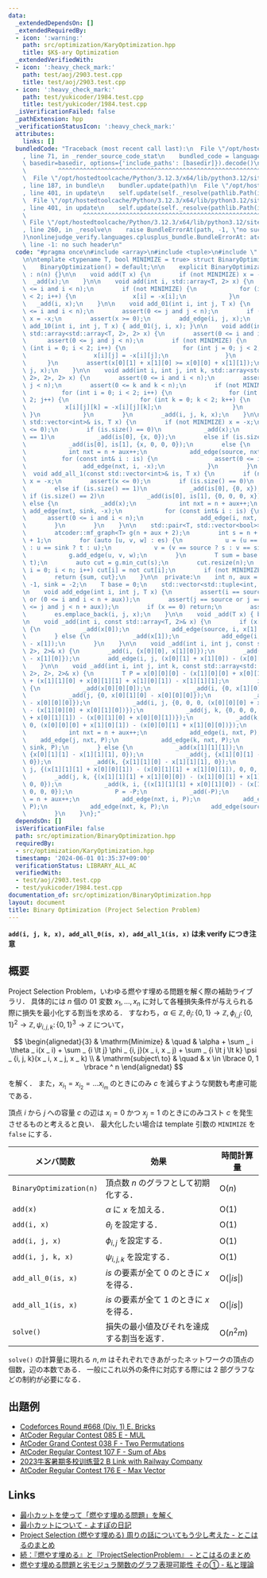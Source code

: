 ```yaml
---
data:
  _extendedDependsOn: []
  _extendedRequiredBy:
  - icon: ':warning:'
    path: src/optimization/KaryOptimization.hpp
    title: $K$-ary Optimization
  _extendedVerifiedWith:
  - icon: ':heavy_check_mark:'
    path: test/aoj/2903.test.cpp
    title: test/aoj/2903.test.cpp
  - icon: ':heavy_check_mark:'
    path: test/yukicoder/1984.test.cpp
    title: test/yukicoder/1984.test.cpp
  _isVerificationFailed: false
  _pathExtension: hpp
  _verificationStatusIcon: ':heavy_check_mark:'
  attributes:
    links: []
  bundledCode: "Traceback (most recent call last):\n  File \"/opt/hostedtoolcache/Python/3.12.3/x64/lib/python3.12/site-packages/onlinejudge_verify/documentation/build.py\"\
    , line 71, in _render_source_code_stat\n    bundled_code = language.bundle(stat.path,\
    \ basedir=basedir, options={'include_paths': [basedir]}).decode()\n          \
    \         ^^^^^^^^^^^^^^^^^^^^^^^^^^^^^^^^^^^^^^^^^^^^^^^^^^^^^^^^^^^^^^^^^^^^^^^^^^^^^^^^^\n\
    \  File \"/opt/hostedtoolcache/Python/3.12.3/x64/lib/python3.12/site-packages/onlinejudge_verify/languages/cplusplus.py\"\
    , line 187, in bundle\n    bundler.update(path)\n  File \"/opt/hostedtoolcache/Python/3.12.3/x64/lib/python3.12/site-packages/onlinejudge_verify/languages/cplusplus_bundle.py\"\
    , line 401, in update\n    self.update(self._resolve(pathlib.Path(included), included_from=path))\n\
    \  File \"/opt/hostedtoolcache/Python/3.12.3/x64/lib/python3.12/site-packages/onlinejudge_verify/languages/cplusplus_bundle.py\"\
    , line 401, in update\n    self.update(self._resolve(pathlib.Path(included), included_from=path))\n\
    \                ^^^^^^^^^^^^^^^^^^^^^^^^^^^^^^^^^^^^^^^^^^^^^^^^^^^^^^^^^\n \
    \ File \"/opt/hostedtoolcache/Python/3.12.3/x64/lib/python3.12/site-packages/onlinejudge_verify/languages/cplusplus_bundle.py\"\
    , line 260, in _resolve\n    raise BundleErrorAt(path, -1, \"no such header\"\
    )\nonlinejudge_verify.languages.cplusplus_bundle.BundleErrorAt: atcoder/maxflow.hpp:\
    \ line -1: no such header\n"
  code: "#pragma once\n#include <array>\n#include <tuple>\n#include \"../atcoder/maxflow\"\
    \n\ntemplate <typename T, bool MINIMIZE = true> struct BinaryOptimization {\n\
    \    BinaryOptimization() = default;\n\n    explicit BinaryOptimization(int n)\
    \ : n(n) {}\n\n    void add(T x) {\n        if (not MINIMIZE) x = -x;\n      \
    \  _add(x);\n    }\n\n    void add(int i, std::array<T, 2> x) {\n        assert(0\
    \ <= i and i < n);\n        if (not MINIMIZE) {\n            for (int i = 0; i\
    \ < 2; i++) {\n                x[i] = -x[i];\n            }\n        }\n     \
    \   _add(i, x);\n    }\n\n    void add_01(int i, int j, T x) {\n        assert(0\
    \ <= i and i < n);\n        assert(0 <= j and j < n);\n        if (not MINIMIZE)\
    \ x = -x;\n        assert(x >= 0);\n        add_edge(i, j, x);\n    }\n\n    void\
    \ add_10(int i, int j, T x) { add_01(j, i, x); }\n\n    void add(int i, int j,\
    \ std::array<std::array<T, 2>, 2> x) {\n        assert(0 <= i and i < n);\n  \
    \      assert(0 <= j and j < n);\n        if (not MINIMIZE) {\n            for\
    \ (int i = 0; i < 2; i++) {\n                for (int j = 0; j < 2; j++) {\n \
    \                   x[i][j] = -x[i][j];\n                }\n            }\n  \
    \      }\n        assert(x[0][1] + x[1][0] >= x[0][0] + x[1][1]);\n        _add(i,\
    \ j, x);\n    }\n\n    void add(int i, int j, int k, std::array<std::array<std::array<T,\
    \ 2>, 2>, 2> x) {\n        assert(0 <= i and i < n);\n        assert(0 <= j and\
    \ j < n);\n        assert(0 <= k and k < n);\n        if (not MINIMIZE) {\n  \
    \          for (int i = 0; i < 2; i++) {\n                for (int j = 0; j <\
    \ 2; j++) {\n                    for (int k = 0; k < 2; k++) {\n             \
    \           x[i][j][k] = -x[i][j][k];\n                    }\n               \
    \ }\n            }\n        }\n        _add(i, j, k, x);\n    }\n\n    void add_all_0(const\
    \ std::vector<int>& is, T x) {\n        if (not MINIMIZE) x = -x;\n        assert(x\
    \ <= 0);\n        if (is.size() == 0)\n            _add(x);\n        else if (is.size()\
    \ == 1)\n            _add(is[0], {x, 0});\n        else if (is.size() == 2)\n\
    \            _add(is[0], is[1], {x, 0, 0, 0});\n        else {\n            _add(x);\n\
    \            int nxt = n + aux++;\n            add_edge(source, nxt, -x);\n  \
    \          for (const int& i : is) {\n                assert(0 <= i and i < n);\n\
    \                add_edge(nxt, i, -x);\n            }\n        }\n    }\n\n  \
    \  void add_all_1(const std::vector<int>& is, T x) {\n        if (not MINIMIZE)\
    \ x = -x;\n        assert(x <= 0);\n        if (is.size() == 0)\n            _add(x);\n\
    \        else if (is.size() == 1)\n            _add(is[0], {0, x});\n        else\
    \ if (is.size() == 2)\n            _add(is[0], is[1], {0, 0, 0, x});\n       \
    \ else {\n            _add(x);\n            int nxt = n + aux++;\n           \
    \ add_edge(nxt, sink, -x);\n            for (const int& i : is) {\n          \
    \      assert(0 <= i and i < n);\n                add_edge(i, nxt, -x);\n    \
    \        }\n        }\n    }\n\n    std::pair<T, std::vector<bool>> solve() {\n\
    \        atcoder::mf_graph<T> g(n + aux + 2);\n        int s = n + aux, t = s\
    \ + 1;\n        for (auto [u, v, w] : es) {\n            u = (u == source ? s\
    \ : u == sink ? t : u);\n            v = (v == source ? s : v == sink ? t : v);\n\
    \            g.add_edge(u, v, w);\n        }\n        T sum = base + g.flow(s,\
    \ t);\n        auto cut = g.min_cut(s);\n        cut.resize(n);\n        for (int\
    \ i = 0; i < n; i++) cut[i] = not cut[i];\n        if (not MINIMIZE) sum = -sum;\n\
    \        return {sum, cut};\n    }\n\n  private:\n    int n, aux = 0, source =\
    \ -1, sink = -2;\n    T base = 0;\n    std::vector<std::tuple<int, int, T>> es;\n\
    \n    void add_edge(int i, int j, T x) {\n        assert(i == source or i == sink\
    \ or (0 <= i and i < n + aux));\n        assert(j == source or j == sink or (0\
    \ <= j and j < n + aux));\n        if (x == 0) return;\n        assert(x > 0);\n\
    \        es.emplace_back(i, j, x);\n    }\n\n    void _add(T x) { base += x; }\n\
    \n    void _add(int i, const std::array<T, 2>& x) {\n        if (x[0] <= x[1])\
    \ {\n            _add(x[0]);\n            add_edge(source, i, x[1] - x[0]);\n\
    \        } else {\n            _add(x[1]);\n            add_edge(i, sink, x[0]\
    \ - x[1]);\n        }\n    }\n\n    void _add(int i, int j, const std::array<std::array<T,\
    \ 2>, 2>& x) {\n        _add(i, {x[0][0], x[1][0]});\n        _add(j, {0, x[1][1]\
    \ - x[1][0]});\n        add_edge(i, j, (x[0][1] + x[1][0]) - (x[0][0] + x[1][1]));\n\
    \    }\n\n    void _add(int i, int j, int k, const std::array<std::array<std::array<T,\
    \ 2>, 2>, 2>& x) {\n        T P = x[0][0][0] - (x[1][0][0] + x[0][1][0] + x[0][0][1])\
    \ + (x[1][1][0] + x[0][1][1] + x[1][0][1]) - x[1][1][1];\n        if (P >= 0)\
    \ {\n            _add(x[0][0][0]);\n            _add(i, {0, x[1][0][0] - x[0][0][0]});\n\
    \            _add(j, {0, x[0][1][0] - x[0][0][0]});\n            _add(k, {0, x[0][0][1]\
    \ - x[0][0][0]});\n            _add(i, j, {0, 0, 0, (x[0][0][0] + x[1][1][0])\
    \ - (x[1][0][0] + x[0][1][0])});\n            _add(j, k, {0, 0, 0, (x[0][0][0]\
    \ + x[0][1][1]) - (x[0][1][0] + x[0][0][1])});\n            _add(k, i, {0, 0,\
    \ 0, (x[0][0][0] + x[1][0][1]) - (x[0][0][1] + x[1][0][0])});\n            _add(-P);\n\
    \            int nxt = n + aux++;\n            add_edge(i, nxt, P);\n        \
    \    add_edge(j, nxt, P);\n            add_edge(k, nxt, P);\n            add_edge(nxt,\
    \ sink, P);\n        } else {\n            _add(x[1][1][1]);\n            _add(i,\
    \ {x[0][1][1] - x[1][1][1], 0});\n            _add(j, {x[1][0][1] - x[1][1][1],\
    \ 0});\n            _add(k, {x[1][1][0] - x[1][1][1], 0});\n            _add(i,\
    \ j, {(x[1][1][1] + x[0][0][1]) - (x[0][1][1] + x[1][0][1]), 0, 0, 0});\n    \
    \        _add(j, k, {(x[1][1][1] + x[1][0][0]) - (x[1][0][1] + x[1][1][0]), 0,\
    \ 0, 0});\n            _add(k, i, {(x[1][1][1] + x[0][1][0]) - (x[1][1][0] + x[0][1][1]),\
    \ 0, 0, 0});\n            P = -P;\n            _add(-P);\n            int nxt\
    \ = n + aux++;\n            add_edge(nxt, i, P);\n            add_edge(nxt, j,\
    \ P);\n            add_edge(nxt, k, P);\n            add_edge(source, nxt, P);\n\
    \        }\n    }\n};"
  dependsOn: []
  isVerificationFile: false
  path: src/optimization/BinaryOptimization.hpp
  requiredBy:
  - src/optimization/KaryOptimization.hpp
  timestamp: '2024-06-01 01:35:37+09:00'
  verificationStatus: LIBRARY_ALL_AC
  verifiedWith:
  - test/aoj/2903.test.cpp
  - test/yukicoder/1984.test.cpp
documentation_of: src/optimization/BinaryOptimization.hpp
layout: document
title: Binary Optimization (Project Selection Problem)
---
```


**`add(i, j, k, x), add_all_0(is, x), add_all_1(is, x)` は未 verify につき注意**

## 概要

Project Selection Problem，いわゆる燃やす埋める問題を解く際の補助ライブラリ．
具体的には $n$ 個の $01$ 変数 $x _ 1, \dots , x _ n$ に対して各種損失条件が与えられる際に損失を最小化する割当を求める．
すなわち，$\alpha \in \mathbb{Z}, \theta _ i \colon \lbrace 0, 1 \rbrace \to \mathbb{Z}, \phi _ {i, j} \colon \lbrace 0, 1 \rbrace ^ 2 \to \mathbb{Z}, \psi _ {i, j, k} \colon \lbrace 0, 1 \rbrace ^ 3 \to \mathbb{Z}$ について，

$$
\begin{alignedat}{3}
    & \mathrm{Minimize}     & \quad & \alpha + \sum _ i \theta _ i(x _ i) + \sum _ {i \lt j} \phi _ {i, j}(x _ i, x _ j) + \sum _ {i \lt j \lt k} \psi _ {i, j, k}(x _ i, x _ j, x _ k) \\
    & \mathrm{subject\ to}  & \quad & x \in \lbrace 0, 1 \rbrace ^ n
\end{alignedat}
$$

を解く．
また，$x _ {i _ 1} = x _ {i _ 2} = \dots x _ {i _ m}$ のときにのみ $c$ を減らすような関数も考慮可能である．

頂点 $i$ から $j$ への容量 $c$ の辺は $x _ i = 0$ かつ $x _ j = 1$ のときにのみコスト $c$ を発生させるものと考えると良い．
最大化したい場合は template 引数の `MINIMIZE` を `false` にする．

| メンバ関数              | 効果                                                 | 時間計算量                            |
| ----------------------- | ---------------------------------------------------- | ------------------------------------- |
| `BinaryOptimization(n)` | 頂点数 $n$ のグラフとして初期化する．                | $\mathrm{O}(n)$                       |
| `add(x)`                | $\alpha$ に $x$ を加える．                           | $\mathrm{O}(1)$                       |
| `add(i, x)`             | $\theta _ i$ を設定する．                            | $\mathrm{O}(1)$                       |
| `add(i, j, x)`          | $\phi _ {i, j}$ を設定する．                         | $\mathrm{O}(1)$                       |
| `add(i, j, k, x)`       | $\psi _ {i, j, k}$ を設定する．                      | $\mathrm{O}(1)$                       |
| `add_all_0(is, x)`      | $\textit{is}$ の要素が全て $0$ のときに $x$ を得る． | $\mathrm{O}(\vert \textit{is} \vert)$ |
| `add_all_1(is, x)`      | $\textit{is}$ の要素が全て $1$ のときに $x$ を得る． | $\mathrm{O}(\vert \textit{is} \vert)$ |
| `solve()`               | 損失の最小値及びそれを達成する割当を返す．           | $\mathrm{O}(n^2m)$                    |

`solve()` の計算量に現れる $n, m$ はそれぞれできあがったネットワークの頂点の個数，辺の本数である．
一般にこれ以外の条件に対応する際には 2 部グラフなどの制約が必要になる．

## 出題例
- [Codeforces Round #668 (Div. 1) E. Bricks](https://codeforces.com/contest/1404/problem/E)
- [AtCoder Regular Contest 085 E - MUL](https://atcoder.jp/contests/arc085/tasks/arc085_c)
- [AtCoder Grand Contest 038 F - Two Permutations](https://atcoder.jp/contests/agc038/tasks/agc038_f)
- [AtCoder Regular Contest 107 F - Sum of Abs](https://atcoder.jp/contests/arc107/tasks/arc107_f)
- [2023牛客暑期多校训练营2 B Link with Railway Company](https://ac.nowcoder.com/acm/contest/57356/F)
- [AtCoder Regular Contest 176 E - Max Vector](https://atcoder.jp/contests/arc176/tasks/arc176_e)

## Links
- [最小カットを使って「燃やす埋める問題」を解く](https://www.slideshare.net/shindannin/project-selection-problem)
- [最小カットについて - よすぽの日記](https://yosupo.hatenablog.com/entry/2015/03/31/134336)
- [Project Selection (燃やす埋める) 周りの話についてもう少し考えた - とこはるのまとめ](http://tokoharuland.hateblo.jp/entry/2017/12/25/000003)
- [続：『燃やす埋める』と『ProjectSelectionProblem』 - とこはるのまとめ](http://tokoharuland.hateblo.jp/entry/2017/11/13/220607)
- [燃やす埋める問題と劣モジュラ関数のグラフ表現可能性 その① - 私と理論](https://theory-and-me.hatenablog.com/entry/2020/03/13/180935)
